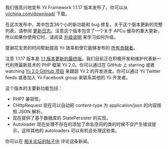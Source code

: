 我们很高兴地宣布 Yii Framework 1.1.17 版本发布了。你可以从 [yiichina.com/download/](http://www.yiichina.com/download) 下载。

在这次发布中，其中包含36个小的新功能和 bug 修复。关于这个版本更新的完整列表，请参阅 [更新日志](https://raw.githubusercontent.com/yiisoft/yii/1.1.17/CHANGELOG)。注意这个版本包含了一个关于 APCu 缓存的重大更新，所以如果你使用它时，请阅读 [升级说明](https://raw.githubusercontent.com/yiisoft/yii/1.1.17/UPGRADE) 来学习如何升级。

感谢花宝贵的时间帮助提高 Yii 效率和使它能够发布的 [所有贡献者](https://github.com/yiisoft/yii/graphs/contributors)。

注意 1.1.17 版本是 [1.1 版本更新的最终版](http://www.yiichina.com/news/91)。我们目前正在积极开发和维护代表新一代利用最新技术的 PHP 框架 Yii 2.0。你可以通过在 GitHub 上 starring 或者 watching [Yii 2.0 GitHub 项目](https://github.com/yiisoft/yii2) 来跟踪 Yii 2 的开发进度。你可以通过 Yii Twitter feeds 或者加入 Yii Facebook group 来联系其他的 Yii 开发者。

这个版本的主要新功能包括：

* PHP7 兼容性。 
* CHttpRequest 现在可以自动把 content-type 为 application/json 的内容按照 JSON 解析。 
* 现在提供了基于数据库的 StatePersister 的实现。 
* Autoloader 现在处理不存在的添加了命名空间的类的时候不会产生错误提示，这样其他的 autoloaders 可以有机会处理这些类。 

你可以在 [相关论坛的帖子中](http://www.yiiframework.com/forum/index.php/topic/69279-yii-1117-is-released/) 评论这条新闻。